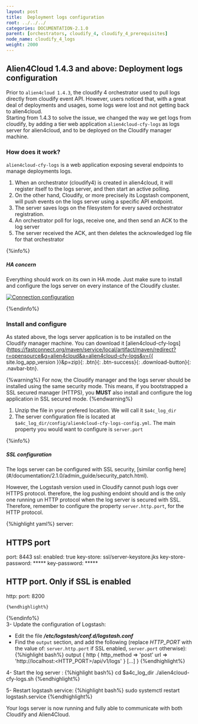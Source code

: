 ```yaml
---
layout: post
title:  Deployment logs configuration
root: ../../../
categories: DOCUMENTATION-2.1.0
parent: [orchestrators, cloudify_4, cloudify_4_prerequisites]
node_name: cloudify_4_logs
weight: 2000
---
```


## Alien4Cloud 1.4.3 and above: Deployment logs configuration
Prior to `alien4cloud 1.4.3`, the cloudify 4 orchestrator used to pull logs directly from cloudify event API. However, users noticed that, with a great deal of deployments and usages, some logs were lost and not getting back to alien4cloud.  
Starting from 1.4.3 to solve the issue, we changed the way we get logs from cloudify, by adding a tier web application `alien4cloud-cfy-logs`  as logs server for alien4cloud, and to be deployed on the Cloudify manager machine.

### How does it work?
`alien4cloud-cfy-logs` is a web application exposing several endpoints to manage deployments logs.

1. When an orchestrator (cloudify4) is created in alien4cloud, it will register itself to the logs server, and then start an active polling.
2. On the other hand, Cloudify, or more precisely its Logstash component, will push events on the logs server using a specific API endpoint.
3. The server saves logs on the filesystem for every saved orchestrator registration.
4. An orchestrator poll for logs, receive one, and then send an ACK to the log server
5. The server received the ACK, ant then deletes the acknowledged log file for that orchestrator

{%info%}
<h5>HA concern</h5>
Everything should work on its own in HA mode. Just make sure to install and configure the logs server on every instance of the Cloudify cluster.

<a href="../../images/cloudify4_driver/a4c-logs-archi.png" title="alien4cloud-cfy-logs architecture"><img src="../../images/cloudify4_driver/a4c-logs-archi.png" alt="Connection configuration" title="alien4cloud-cfy-logs architecture"></a>

{%endinfo%}

### Install and configure
As stated above, the logs server application is to be installed on the Cloudify manager machine. You can download it [alien4cloud-cfy-logs](https://fastconnect.org/maven/service/local/artifact/maven/redirect?r=opensource&g=alien4cloud&a=alien4cloud-cfy-logs&v={{ site.log_app_version }}&p=zip){: .btn}{: .btn-success}{: .download-button}{: .navbar-btn}.

{%warning%}
For now, the Cloudify manager and the logs server should be installed using the same security mode. This means, if you bootstrapped a SSL secured manager (HTTPS), you __MUST__ also install and configure the log application in SSL secured mode.
{%endwarning%}

1. Unzip the file in your prefered location. We will call it `$a4c_log_dir`
2. The server configuration file is located at `$a4c_log_dir/config/alien4cloud-cfy-logs-config.yml`. The main property you would want to configure is `server.port`

{%info%}

<h5>SSL configuration</h5>
The logs server can be configured with SSL security, [similar config here](#/documentation/2.1.0/admin_guide/security_patch.html).

However, the Logstash version used in Cloudify cannot push logs over HTTPS protocol. therefore, the log pushing endoint should and is the only one running un HTTP protocol when the log server is secured with SSL. Therefore, remember to configure the property `server.http.port`, for the HTTP protocol.

{%highlight yaml%}
server:
  ## HTTPS port
  port: 8443
  ssl:
    enabled: true
    key-store: ssl/server-keystore.jks
    key-store-password: *****
    key-password: *****
 ## HTTP  port. Only if SSL is enabled
  http:
    port: 8200

    {%endhighlight%}
{%endinfo%}    
  3- Update the configuration of Logstash:
  * Edit the file ***/etc/logstash/conf.d/logstash.conf***
  * Find the `output` section, and add the following (replace _HTTP_PORT_ with the value of: `server.http.port` if SSL enabled, `server.port` otherwise):
  {%highlight bash%}
  output {
    http {
      http_method => 'post'
      url => 'http://localhost:<HTTP_PORT>/api/v1/logs'
    }
    [...]
  }
  {%endhighlight%}

   4-  Start the log server :
{%highlight bash%}
cd $a4c_log_dir
./alien4cloud-cfy-logs.sh
{%endhighlight%}

   5-  Restart logstash service:
{%highlight bash%}
sudo systemctl restart logstash.service
{%endhighlight%}

Your logs server is now running and fully able to communicate with both Cloudify and Alien4Cloud.
